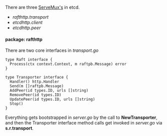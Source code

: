 
There are three
[ServeMux's](http://golang.org/pkg/net/http/#ServeMux) in etcd.

* *rafthttp.transport*
* *etcdhttp.client*
* *etcdhttp.peer*

#### package: rafthttp

There are two core interfaces in *transport.go*

```
type Raft interface {
  Process(ctx context.Context, m raftpb.Message) error
}

type Transporter interface {
  Handler() http.Handler
  Send(m []raftpb.Message)
  AddPeer(id types.ID, urls []string)
  RemovePeer(id types.ID)
  UpdatePeer(id types.ID, urls []string)
  Stop()
}

```

Everything gets bootstrapped in *server.go* by the call to **NewTransporter**,
and then the Transporter interface method calls get invoked in *server.go* via **s.r.transport**.
